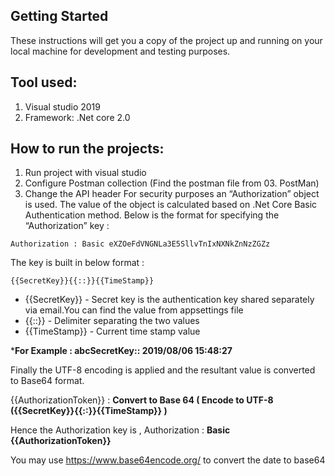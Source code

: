 
## Getting Started

These instructions will get you a copy of the project up and running on your local machine for development and testing purposes. 

## Tool used: 
1. Visual studio 2019
2. Framework: .Net core 2.0

## How to run the projects: 
1. Run project with visual studio
2. Configure Postman collection (Find the postman file from 03. PostMan)
3. Change the API header 
For security purposes an “Authorization” object is used. The value of the object is calculated based on .Net Core Basic Authentication method. Below is the format for specifying the “Authorization” key :

```
Authorization : Basic eXZOeFdVNGNLa3E5SllvTnIxNXNkZnNzZGZz
```
The key is built in below format :

```
{{SecretKey}}{{::}}{{TimeStamp}}
```
* {{SecretKey}}  -  Secret key is the authentication key shared separately via email.You can find the value from appsettings file
* {{::}}  -  Delimiter separating the two values
* {{TimeStamp}}  -  Current time stamp value

***For Example :  abcSecretKey:: 2019/08/06 15:48:27**

Finally the UTF-8 encoding is applied and the resultant value is converted to Base64 format.

{{AuthorizationToken}} : **Convert to Base 64 ( Encode to UTF-8 ({{SecretKey}}{{::}}{{TimeStamp}} )**

Hence the  Authorization key is , Authorization : **Basic {{AuthorizationToken}}**

You may use https://www.base64encode.org/ to convert the date to base64

